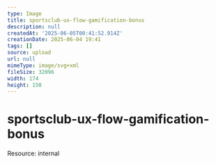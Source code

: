 ```yaml
---
type: Image
title: sportsclub-ux-flow-gamification-bonus
description: null
createdAt: '2025-06-05T00:41:52.914Z'
creationDate: 2025-06-04 19:41
tags: []
source: upload
url: null
mimeType: image/svg+xml
fileSize: 32096
width: 174
height: 150
---
```


# sportsclub-ux-flow-gamification-bonus


Resource: internal


